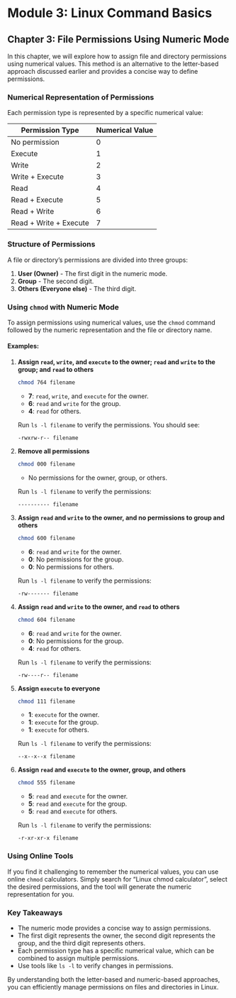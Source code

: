 # Module 3: Linux Command Basics

## Chapter 3: File Permissions Using Numeric Mode

In this chapter, we will explore how to assign file and directory permissions using numerical values. This method is an alternative to the letter-based approach discussed earlier and provides a concise way to define permissions.

### Numerical Representation of Permissions

Each permission type is represented by a specific numerical value:

| Permission Type   | Numerical Value |
|-------------------|-----------------|
| No permission     | 0               |
| Execute           | 1               |
| Write             | 2               |
| Write + Execute   | 3               |
| Read              | 4               |
| Read + Execute    | 5               |
| Read + Write      | 6               |
| Read + Write + Execute | 7         |

### Structure of Permissions

A file or directory’s permissions are divided into three groups:
1. **User (Owner)** - The first digit in the numeric mode.
2. **Group** - The second digit.
3. **Others (Everyone else)** - The third digit.

### Using `chmod` with Numeric Mode

To assign permissions using numerical values, use the `chmod` command followed by the numeric representation and the file or directory name.

#### Examples:

1. **Assign `read`, `write`, and `execute` to the owner; `read` and `write` to the group; and `read` to others**
   ```bash
   chmod 764 filename
   ```
   - **7**: `read`, `write`, and `execute` for the owner.
   - **6**: `read` and `write` for the group.
   - **4**: `read` for others.

   Run `ls -l filename` to verify the permissions. You should see:
   ```
   -rwxrw-r-- filename
   ```

2. **Remove all permissions**
   ```bash
   chmod 000 filename
   ```
   - No permissions for the owner, group, or others.

   Run `ls -l filename` to verify the permissions:
   ```
   ---------- filename
   ```

3. **Assign `read` and `write` to the owner, and no permissions to group and others**
   ```bash
   chmod 600 filename
   ```
   - **6**: `read` and `write` for the owner.
   - **0**: No permissions for the group.
   - **0**: No permissions for others.

   Run `ls -l filename` to verify the permissions:
   ```
   -rw------- filename
   ```

4. **Assign `read` and `write` to the owner, and `read` to others**
   ```bash
   chmod 604 filename
   ```
   - **6**: `read` and `write` for the owner.
   - **0**: No permissions for the group.
   - **4**: `read` for others.

   Run `ls -l filename` to verify the permissions:
   ```
   -rw----r-- filename
   ```

5. **Assign `execute` to everyone**
   ```bash
   chmod 111 filename
   ```
   - **1**: `execute` for the owner.
   - **1**: `execute` for the group.
   - **1**: `execute` for others.

   Run `ls -l filename` to verify the permissions:
   ```
   --x--x--x filename
   ```

6. **Assign `read` and `execute` to the owner, group, and others**
   ```bash
   chmod 555 filename
   ```
   - **5**: `read` and `execute` for the owner.
   - **5**: `read` and `execute` for the group.
   - **5**: `read` and `execute` for others.

   Run `ls -l filename` to verify the permissions:
   ```
   -r-xr-xr-x filename
   ```

### Using Online Tools

If you find it challenging to remember the numerical values, you can use online `chmod` calculators. Simply search for “Linux chmod calculator”, select the desired permissions, and the tool will generate the numeric representation for you.

### Key Takeaways

- The numeric mode provides a concise way to assign permissions.
- The first digit represents the owner, the second digit represents the group, and the third digit represents others.
- Each permission type has a specific numerical value, which can be combined to assign multiple permissions.
- Use tools like `ls -l` to verify changes in permissions.

By understanding both the letter-based and numeric-based approaches, you can efficiently manage permissions on files and directories in Linux.

